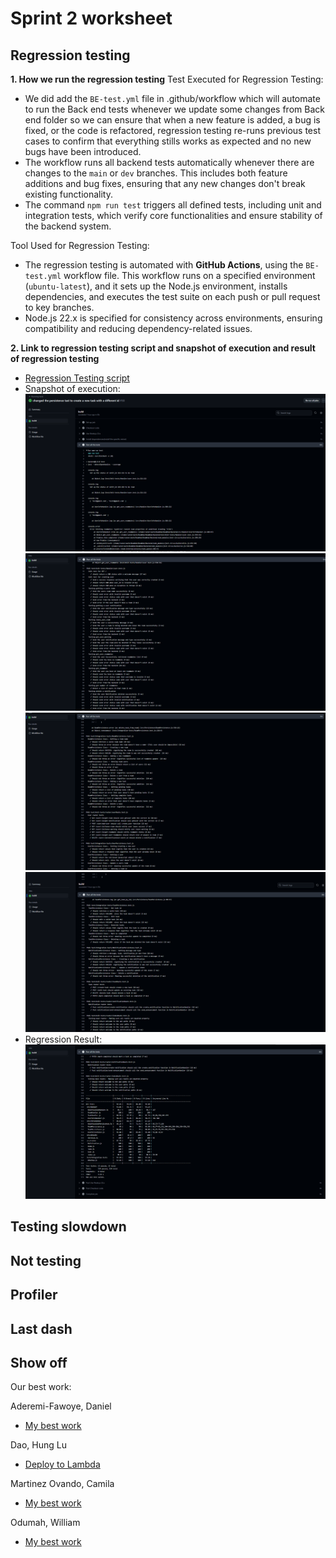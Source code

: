 # Sprint 2 worksheet

## Regression testing
**1. How we run the regression testing**
Test Executed for Regression Testing:
  * We did add the `BE-test.yml` file in .github/workflow which will automate to run the Back end tests whenever we update some changes from Back end folder so we can ensure that when a new feature is added, a bug is fixed, or the code is refactored, regression testing re-runs previous test cases to confirm that everything stills works as expected and no new bugs have been introduced.
  * The workflow runs all backend tests automatically whenever there are changes to the `main` or `dev` branches. This includes both feature additions and bug fixes, ensuring that any new changes don't break existing functionality.
  * The command `npm run test` triggers all defined tests, including unit and integration tests, which verify core functionalities and ensure stability of the backend system.

Tool Used for Regression Testing:
  * The regression testing is automated with **GitHub Actions**, using the `BE-test.yml` workflow file. This workflow runs on a specified environment (`ubuntu-latest`), and it sets up the Node.js environment, installs dependencies, and executes the test suite on each push or pull request to key branches.
  * Node.js 22.x is specified for consistency across environments, ensuring compatibility and reducing dependency-related issues.

**2. Link to regression testing script and snapshot of execution and result of regression testing**
 * [Regression Testing script](https://github.com/WilliamOdumah/RoomHub/blob/main/.github/workflows/BE-test.yml)
 * Snapshot of execution:
 ![Execution snapshot](./images/Execution_snapshot_1.png)
 ![Execution snapshot](./images/Execution_snapshot_2.png)
 ![Execution snapshot](./images/Execution_snapshot_3.png)
 ![Execution snapshot](./images/Execution_snapshot_4.png)
 * Regression Result:
 ![Regression Result](./images/Regression_Result.png)
## Testing slowdown


## Not testing


## Profiler


## Last dash


## Show off
Our best work:

Aderemi-Fawoye, Daniel
 * [My best work]()

Dao, Hung Lu
 * [Deploy to Lambda](https://github.com/WilliamOdumah/RoomHub/blob/main/.github/workflows/main.yml)

Martinez Ovando, Camila
 * [My best work]()

Odumah, William
 * [My best work]()